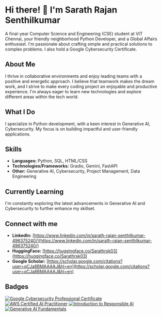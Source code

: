 # Hi there! 👋 I'm Sarath Rajan Senthilkumar
A final-year Computer Science and Engineering (CSE) student at VIT Chennai, your friendly neighborhood Python Developer, and a Global Affairs enthusiast. I'm passionate about crafting simple and practical solutions to complex problems. I also hold a Google Cybersecurity Certificate.

## About Me
I thrive in collaborative environments and enjoy leading teams with a positive and energetic approach. I believe that teamwork makes the dream work, and I strive to make every coding project an enjoyable and productive experience. I'm always eager to learn new technologies and explore different areas within the tech world.

## What I Do
I specialize in Python development, with a keen interest in Generative AI, Cybersecurity. My focus is on building impactful and user-friendly applications.

## Skills
* **Languages:** Python, SQL, HTML/CSS
* **Technologies/Frameworks:** Gradio, Gemini, FastAPI
* **Other:** Generative AI, Cybersecurity, Project Management, Data Engineering

## Currently Learning
I'm constantly exploring the latest advancements in Generative AI and Cybersecurity to further enhance my skillset.

## Connect with me
* **LinkedIn:** [https://www.linkedin.com/in/sarath-rajan-senthilkumar-496375240/](https://www.linkedin.com/in/sarath-rajan-senthilkumar-496375240/)
* **HuggingFace:** [https://huggingface.co/Sarathrsk03](https://huggingface.co/Sarathrsk03)
* **Google Scholar:** [https://scholar.google.com/citations?user=qCJa8BMAAAAJ&hl=en](https://scholar.google.com/citations?user=qCJa8BMAAAAJ&hl=en)

## Badges
[![Google Cybersecurity Professional Certificate](https://images.credly.com/size/110x110/images/0bf0f2da-a699-4c82-82e2-56dcf1f2e1c7/image.png)](https://www.credly.com/badges/9affe522-c608-42a1-8b72-e327d4eeeac1/public_url)
[![AWS Certified AI Practitioner](https://images.credly.com/size/110x110/images/3d8907da-9011-4e30-95a7-c7294d813529/image.png)](https://www.credly.com/badges/06b8bf88-21d9-45ae-964e-d3fa8071773a/public_url)
[![Introduction to Responsible AI](https://images.credly.com/size/110x110/images/f5676b8e-9c3b-4b5b-88b7-684a3a389dbc/image.png)](https://www.credly.com/badges/51274c42-a7fd-43da-bdef-be15be2c94e7/public_url)
[![Generative AI Fundamentals](https://images.credly.com/size/110x110/images/2700b813-82b8-4232-9b36-5dcd5cd24584/image.png)](https://www.credly.com/badges/d6600b2b-c13d-41fd-8cc8-f2e1cf630ad0/public_url)

